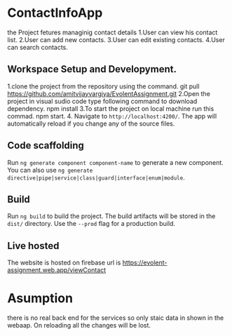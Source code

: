 # ContactInfoApp

the Project fetures managinig contact details 
1.User can view his contact list.
2.User can add new contacts.
3.User can edit existing contacts.
4.User can search contacts.

## Workspace Setup and Developyment.

1.clone the project from the repository using the command.
  git pull https://github.com/amitvijayvargiya/EvolentAssignment.git
2.Open the project in visual sudio code type following command to download dependency.
  npm install
3.To start the project on local machine run this commad.
  npm start. 
4. Navigate to `http://localhost:4200/`. The app will automatically reload if you change any of the source files.


## Code scaffolding

Run `ng generate component component-name` to generate a new component. You can also use `ng generate directive|pipe|service|class|guard|interface|enum|module`.

## Build

Run `ng build` to build the project. The build artifacts will be stored in the `dist/` directory. Use the `--prod` flag for a production build.

## Live hosted

The website is hosted on firebase url is https://evolent-assignment.web.app/viewContact

# Asumption
 
 there is no real back end for the services so only staic data in shown in the webaap.
 On reloading all the changes will be lost.
